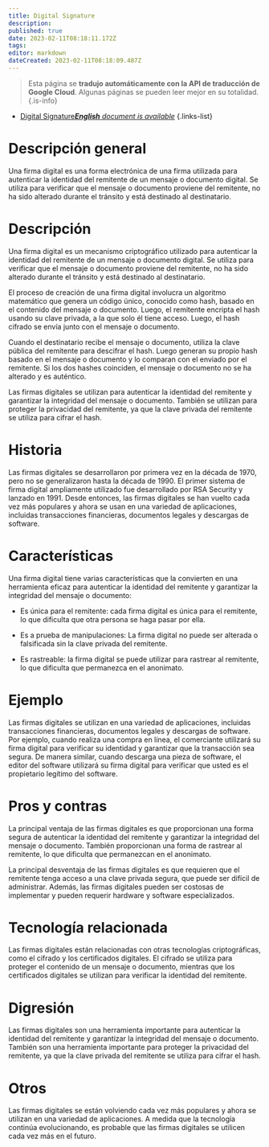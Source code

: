 ```yaml
---
title: Digital Signature
description: 
published: true
date: 2023-02-11T08:18:11.172Z
tags: 
editor: markdown
dateCreated: 2023-02-11T08:18:09.487Z
---
```


> Esta página se **tradujo automáticamente con la API de traducción de Google Cloud**.
Algunas páginas se pueden leer mejor en su totalidad.{.is-info}



- [Digital Signature***English** document is available*](/en/Knowledge-base/Dictionary/digital-signature)
{.links-list}


# Descripción general
Una firma digital es una forma electrónica de una firma utilizada para autenticar la identidad del remitente de un mensaje o documento digital. Se utiliza para verificar que el mensaje o documento proviene del remitente, no ha sido alterado durante el tránsito y está destinado al destinatario.

# Descripción
Una firma digital es un mecanismo criptográfico utilizado para autenticar la identidad del remitente de un mensaje o documento digital. Se utiliza para verificar que el mensaje o documento proviene del remitente, no ha sido alterado durante el tránsito y está destinado al destinatario.

El proceso de creación de una firma digital involucra un algoritmo matemático que genera un código único, conocido como hash, basado en el contenido del mensaje o documento. Luego, el remitente encripta el hash usando su clave privada, a la que solo él tiene acceso. Luego, el hash cifrado se envía junto con el mensaje o documento.

Cuando el destinatario recibe el mensaje o documento, utiliza la clave pública del remitente para descifrar el hash. Luego generan su propio hash basado en el mensaje o documento y lo comparan con el enviado por el remitente. Si los dos hashes coinciden, el mensaje o documento no se ha alterado y es auténtico.

Las firmas digitales se utilizan para autenticar la identidad del remitente y garantizar la integridad del mensaje o documento. También se utilizan para proteger la privacidad del remitente, ya que la clave privada del remitente se utiliza para cifrar el hash.

# Historia
Las firmas digitales se desarrollaron por primera vez en la década de 1970, pero no se generalizaron hasta la década de 1990. El primer sistema de firma digital ampliamente utilizado fue desarrollado por RSA Security y lanzado en 1991. Desde entonces, las firmas digitales se han vuelto cada vez más populares y ahora se usan en una variedad de aplicaciones, incluidas transacciones financieras, documentos legales y descargas de software.

# Características
Una firma digital tiene varias características que la convierten en una herramienta eficaz para autenticar la identidad del remitente y garantizar la integridad del mensaje o documento:

- Es única para el remitente: cada firma digital es única para el remitente, lo que dificulta que otra persona se haga pasar por ella.

- Es a prueba de manipulaciones: La firma digital no puede ser alterada o falsificada sin la clave privada del remitente.

- Es rastreable: la firma digital se puede utilizar para rastrear al remitente, lo que dificulta que permanezca en el anonimato.

# Ejemplo
Las firmas digitales se utilizan en una variedad de aplicaciones, incluidas transacciones financieras, documentos legales y descargas de software. Por ejemplo, cuando realiza una compra en línea, el comerciante utilizará su firma digital para verificar su identidad y garantizar que la transacción sea segura. De manera similar, cuando descarga una pieza de software, el editor del software utilizará su firma digital para verificar que usted es el propietario legítimo del software.

# Pros y contras
La principal ventaja de las firmas digitales es que proporcionan una forma segura de autenticar la identidad del remitente y garantizar la integridad del mensaje o documento. También proporcionan una forma de rastrear al remitente, lo que dificulta que permanezcan en el anonimato.

La principal desventaja de las firmas digitales es que requieren que el remitente tenga acceso a una clave privada segura, que puede ser difícil de administrar. Además, las firmas digitales pueden ser costosas de implementar y pueden requerir hardware y software especializados.

# Tecnología relacionada
Las firmas digitales están relacionadas con otras tecnologías criptográficas, como el cifrado y los certificados digitales. El cifrado se utiliza para proteger el contenido de un mensaje o documento, mientras que los certificados digitales se utilizan para verificar la identidad del remitente.

# Digresión
Las firmas digitales son una herramienta importante para autenticar la identidad del remitente y garantizar la integridad del mensaje o documento. También son una herramienta importante para proteger la privacidad del remitente, ya que la clave privada del remitente se utiliza para cifrar el hash.

# Otros
Las firmas digitales se están volviendo cada vez más populares y ahora se utilizan en una variedad de aplicaciones. A medida que la tecnología continúa evolucionando, es probable que las firmas digitales se utilicen cada vez más en el futuro.